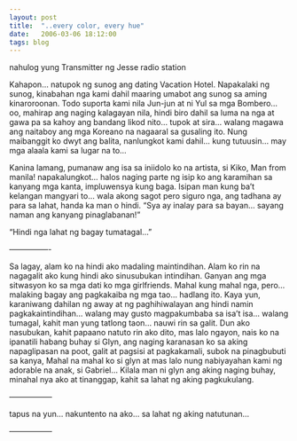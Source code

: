 ```yaml
---
layout: post
title:  "..every color, every hue"
date:   2006-03-06 18:12:00
tags: blog
---
```


nahulog yung Transmitter ng Jesse radio station

Kahapon… natupok ng sunog ang dating Vacation Hotel. Napakalaki ng sunog, kinabahan nga kami dahil maaring umabot ang sunog sa aming kinaroroonan. Todo suporta kami nila Jun-jun at ni Yul sa mga Bombero… oo, mahirap ang naging kalagayan nila, hindi biro dahil sa luma na nga at gawa pa sa kahoy ang bandang likod nito… tupok at sira… walang magawa ang naitaboy ang mga Koreano na nagaaral sa gusaling ito. Nung maibanggit ko dwyt ang balita, nanlungkot kami dahil… kung tutuusin… may mga alaala kami sa lugar na to…


Kanina lamang, pumanaw ang isa sa iniidolo ko na artista, si Kiko, Man from manila!  napakalungkot… halos naging parte ng isip ko ang karamihan sa kanyang mga kanta, impluwensya kung baga. Isipan man kung ba’t kelangan mangyari to… wala akong sagot pero siguro nga, ang tadhana ay para sa lahat, handa ka man o hindi. “Sya ay inalay para sa bayan… sayang naman ang kanyang pinaglabanan!”


“Hindi nga lahat ng bagay tumatagal…”


—————-


Sa lagay, alam ko na hindi ako madaling maintindihan. Alam ko rin na nagagalit ako kung hindi ako sinusubukan intindihan. Ganyan ang mga sitwasyon ko sa mga dati ko mga girlfriends. Mahal kung mahal nga, pero… malaking bagay ang pagkakaiba ng mga tao… hadlang ito. Kaya yun, karaniwang dahilan ng away at ng paghihiwalayan ang hindi namin pagkakaintindihan… walang may gusto magpakumbaba sa isa’t isa… walang tumagal, kahit man yung tatlong taon… nauwi rin sa galit. Dun ako nasubukan, kahit papaano natuto rin ako dito, mas lalo ngayon, nais ko na ipanatili habang buhay si Glyn, ang naging karanasan ko sa aking napaglipasan na poot, galit at pagsisi at pagkakamali, subok na pinagbubuti sa kanya, Mahal na mahal ko si glyn at mas lalo nung nabiyayahan kami ng adorable na anak, si Gabriel… Kilala man ni glyn ang aking naging buhay, minahal nya ako at tinanggap, kahit sa lahat ng aking pagkukulang.


—————–


tapus na yun… nakuntento na ako… sa lahat ng aking natutunan…


—————–
